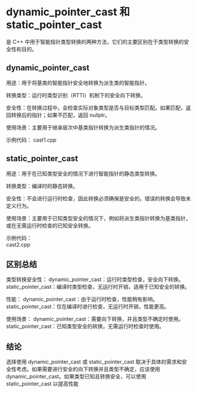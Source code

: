 
# dynamic_pointer_cast 和 static_pointer_cast
是 C++ 中用于智能指针类型转换的两种方法，它们的主要区别在于类型转换的安全性和目的。

## dynamic_pointer_cast
用途：用于将基类的智能指针安全地转换为派生类的智能指针。  

转换类型：运行时类型识别（RTTI）机制下的安全向下转换。  

安全性：在转换过程中，会检查实际对象类型是否与目标类型匹配。如果匹配，返回转换后的指针；如果不匹配，返回 nullptr。  

使用场景：主要用于继承层次中基类指针转换为派生类指针的情况。

示例代码：
cast1.cpp

## static_pointer_cast

用途：用于在已知类型安全的情况下进行智能指针的静态类型转换。  

转换类型：编译时的静态转换。  

安全性：不会进行运行时检查，因此转换必须确保是安全的。错误的转换会导致未定义行为。  

使用场景：主要用于已知类型安全的情况下，例如将派生类指针转换为基类指针，或在无需运行时检查的已知安全转换。  

示例代码：  
cast2.cpp


## 区别总结

类型转换安全性： 
dynamic_pointer_cast：运行时类型检查，安全向下转换。  
static_pointer_cast：编译时类型检查，无运行时开销，适用于已知安全的转换。  

性能：
dynamic_pointer_cast：由于运行时检查，性能稍有影响。
static_pointer_cast：仅在编译时进行检查，无运行时开销，性能更高。

使用场景：
dynamic_pointer_cast：需要向下转换，并且类型不确定时使用。
static_pointer_cast：已知类型安全的转换，无需运行时检查时使用。

## 结论
  选择使用 dynamic_pointer_cast 或 static_pointer_cast 取决于具体的需求和安全性考虑。如果需要进行安全的向下转换并且类型不确定，应该使用 dynamic_pointer_cast。如果类型已知且转换安全，可以使用 static_pointer_cast 以提高性能